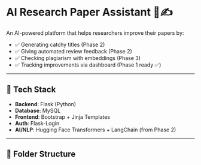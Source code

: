 # AI Research Paper Assistant 🧠✍️

An AI-powered platform that helps researchers improve their papers by:
- ✅ Generating catchy titles (Phase 2)
- ✅ Giving automated review feedback (Phase 2)
- ✅ Checking plagiarism with embeddings (Phase 3)
- ✅ Tracking improvements via dashboard (Phase 1 ready ✅)

---

## 🚀 Tech Stack
- **Backend**: Flask (Python)
- **Database**: MySQL
- **Frontend**: Bootstrap + Jinja Templates
- **Auth**: Flask-Login
- **AI/NLP**: Hugging Face Transformers + LangChain (from Phase 2)

---

## 📂 Folder Structure
